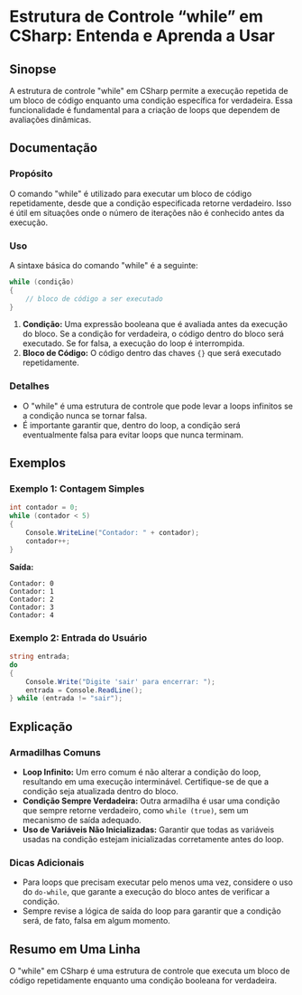 <!--
Meta Description: # Estrutura de Controle “while” em CSharp: Entenda e Aprenda a Usar ## Sinopse A estrutura de controle "while" em CSharp permite a execução repetida d...
Meta Keywords: condição, que, while, contador, bloco
-->

# Estrutura de Controle “while” em CSharp: Entenda e Aprenda a Usar

## Sinopse
A estrutura de controle "while" em CSharp permite a execução repetida de um bloco de código enquanto uma condição específica for verdadeira. Essa funcionalidade é fundamental para a criação de loops que dependem de avaliações dinâmicas.

## Documentação
### Propósito
O comando "while" é utilizado para executar um bloco de código repetidamente, desde que a condição especificada retorne verdadeiro. Isso é útil em situações onde o número de iterações não é conhecido antes da execução.

### Uso
A sintaxe básica do comando "while" é a seguinte:

```csharp
while (condição)
{
    // bloco de código a ser executado
}
```

1. **Condição:** Uma expressão booleana que é avaliada antes da execução do bloco. Se a condição for verdadeira, o código dentro do bloco será executado. Se for falsa, a execução do loop é interrompida.
2. **Bloco de Código:** O código dentro das chaves `{}` que será executado repetidamente.

### Detalhes
- O "while" é uma estrutura de controle que pode levar a loops infinitos se a condição nunca se tornar falsa.
- É importante garantir que, dentro do loop, a condição será eventualmente falsa para evitar loops que nunca terminam.

## Exemplos

### Exemplo 1: Contagem Simples
```csharp
int contador = 0;
while (contador < 5)
{
    Console.WriteLine("Contador: " + contador);
    contador++;
}
```
**Saída:**
```
Contador: 0
Contador: 1
Contador: 2
Contador: 3
Contador: 4
```

### Exemplo 2: Entrada do Usuário
```csharp
string entrada;
do
{
    Console.Write("Digite 'sair' para encerrar: ");
    entrada = Console.ReadLine();
} while (entrada != "sair");
```

## Explicação
### Armadilhas Comuns
- **Loop Infinito:** Um erro comum é não alterar a condição do loop, resultando em uma execução interminável. Certifique-se de que a condição seja atualizada dentro do bloco.
- **Condição Sempre Verdadeira:** Outra armadilha é usar uma condição que sempre retorne verdadeiro, como `while (true)`, sem um mecanismo de saída adequado.
- **Uso de Variáveis Não Inicializadas:** Garantir que todas as variáveis usadas na condição estejam inicializadas corretamente antes do loop.

### Dicas Adicionais
- Para loops que precisam executar pelo menos uma vez, considere o uso do `do-while`, que garante a execução do bloco antes de verificar a condição.
- Sempre revise a lógica de saída do loop para garantir que a condição será, de fato, falsa em algum momento.

## Resumo em Uma Linha
O "while" em CSharp é uma estrutura de controle que executa um bloco de código repetidamente enquanto uma condição booleana for verdadeira.